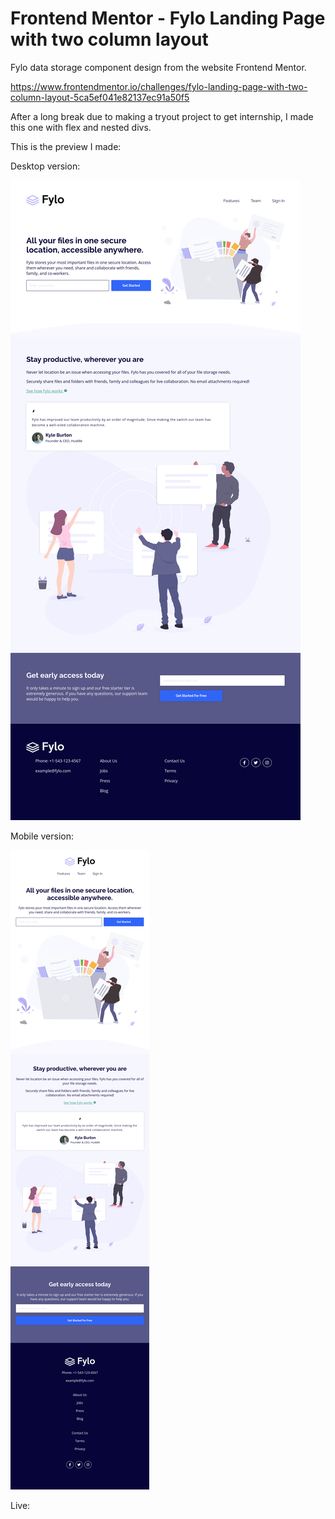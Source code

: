# Frontend Mentor - Fylo Landing Page with two column layout 

Fylo data storage component design from the website Frontend Mentor.

https://www.frontendmentor.io/challenges/fylo-landing-page-with-two-column-layout-5ca5ef041e82137ec91a50f5

After a long break due to making a tryout project to get internship, I made this one with flex and nested divs.

This is the preview I made:

Desktop version:

![](FinishedPreview.png)

Mobile version:

![](FinishedPreview-Mobile.png)

Live: 